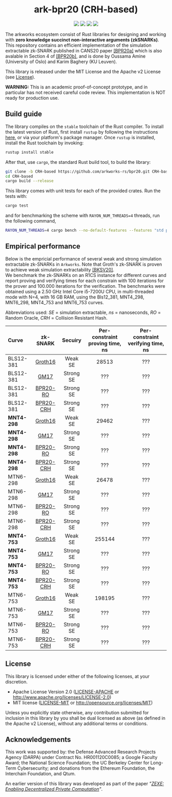 <h1 align="center">ark-bpr20 (CRH-based)</h1>

<p align="center">
    <img src="https://github.com/arkworks-rs/groth16/workflows/CI/badge.svg?branch=master">
    <a href="https://github.com/arkworks-rs/groth16/blob/master/LICENSE-APACHE"><img src="https://img.shields.io/badge/license-APACHE-blue.svg"></a>
    <a href="https://github.com/arkworks-rs/groth16/blob/master/LICENSE-MIT"><img src="https://img.shields.io/badge/license-MIT-blue.svg"></a>
    <a href="https://deps.rs/repo/github/arkworks-rs/groth16"><img src="https://deps.rs/repo/github/arkworks-rs/groth16/status.svg"></a>
</p>

The arkworks ecosystem consist of Rust libraries for designing and working with __zero knowledge succinct non-interactive arguments (zkSNARKs)__. This repository contains an efficient implementation of the simulation extractable zk-SNARK published in CANS20 paper [[BPR20a]](https://link.springer.com/chapter/10.1007/978-3-030-65411-5_22) which is also avalable in Section 4 of [[BPR20b]](https://eprint.iacr.org/2020/1306), and is done by Oussama Amine (University of Oslo) and Karim Baghery (KU Leuven).

This library is released under the MIT License and the Apache v2 License (see [License](#license)).

**WARNING:** This is an academic proof-of-concept prototype, and in particular has not received careful code review. This implementation is NOT ready for production use.

## Build guide

The library compiles on the `stable` toolchain of the Rust compiler. To install the latest version of Rust, first install `rustup` by following the instructions [here](https://rustup.rs/), or via your platform's package manager. Once `rustup` is installed, install the Rust toolchain by invoking:
```bash
rustup install stable
```

After that, use `cargo`, the standard Rust build tool, to build the library:
```bash
git clone -b CRH-based https://github.com/arkworks-rs/bpr20.git CRH-based
cd CRH-based
cargo build --release
```

This library comes with unit tests for each of the provided crates. Run the tests with:
```bash
cargo test
```
and for benchmarking the scheme with `RAYON_NUM_THREADS=4` threads, run the following command,  
```bash
RAYON_NUM_THREADS=4 cargo bench --no-default-features --features "std parallel" -- --nocapture
```

## Empirical performance

Below is the empricial performance of several weak and strong simulation extractable zk-SNARKs in `Arkworks`. Note that Groth's zk-SNARK is proven to achieve weak simulation extractability [[BKSV20]](https://eprint.iacr.org/2020/811).  
We benchmark the zk-SNARKs on an R1CS instance for different curves and report proving and verifying times for each constrain with 100 iterations for the prover and 100.000 iterations for the verification. 
The benchmarks were obtained using a 2.50 GHz Intel Core i5-7200U CPU, in multi-threaded mode with N=4, with 16 GB RAM, using the Bls12_381, MNT4_298, MNT6_298, MNT4_753 and MNT6_753 curves.

Abbreviations used: <i>SE</i> = simulation extractable, <i>ns</i> = nanoseconds, <i>RO</i> = Random Oracle, <i>CRH</i> = Collision Resistant Hash.

| Curve | zk-SNARK | Secuiry | Per-constraint proving time, ns | Per-constraint verifying time, ns |
| :--- | :---: | :---: | :---: | :---: |
| BLS12-381 | [Groth16](arkworks-rs/groth16)               | Weak SE   | 28513 | ??? |
| BLS12-381 | [GM17](arkworks-rs/gm17)                     | Strong SE | ???   | ??? |
| BLS12-381 | [BPR20-RO](arkworks-rs/bpr20/RO-based)       | Strong SE | ???   | ??? |
| BLS12-381 | [BPR20-CRH](arkworks-rs/bpr20/CRH-based)     | Strong SE | ???   | ??? |
| **MNT4-298** | [Groth16](arkworks-rs/groth16)            | Weak SE   | 29462 | ??? |
| **MNT4-298** | [GM17](arkworks-rs/gm17)                  | Strong SE | ???   | ??? |
| **MNT4-298** | [BPR20-RO](arkworks-rs/bpr20/RO-based)    | Strong SE | ???   | ??? |
| **MNT4-298** | [BPR20-CRH](arkworks-rs/bpr20/CRH-based)  | Strong SE | ???   | ??? |
| MTN6-298 | [Groth16](arkworks-rs/groth16)                | Weak SE   | 26478 | ??? |
| MTN6-298 | [GM17](arkworks-rs/gm17)                      | Strong SE | ???   | ??? |
| MTN6-298 | [BPR20-RO](arkworks-rs/bpr20/RO-based)        | Strong SE | ???   | ??? |
| MTN6-298 | [BPR20-CRH](arkworks-rs/bpr20/CRH-based)      | Strong SE | ???   | ??? |
| **MNT4-753** | [Groth16](arkworks-rs/groth16)            | Weak SE   | 255144 | ??? |
| **MNT4-753** | [GM17](arkworks-rs/gm17)                  | Strong SE | ???   | ??? |
| **MNT4-753** | [BPR20-RO](arkworks-rs/bpr20/RO-based)    | Strong SE | ???   | ??? |
| **MNT4-753** | [BPR20-CRH](arkworks-rs/bpr20/CRH-based)  | Strong SE | ???   | ??? |
| MTN6-753 | [Groth16](arkworks-rs/groth16)                | Weak SE   | 198195 | ??? |
| MTN6-753 | [GM17](arkworks-rs/gm17)                      | Strong SE | ???   | ??? |
| MTN6-753 | [BPR20-RO](arkworks-rs/bpr20/RO-based)        | Strong SE | ???   | ??? |
| MTN6-753 | [BPR20-CRH](arkworks-rs/bpr20/CRH-based)      | Strong SE | ???   | ??? |



## License

This library is licensed under either of the following licenses, at your discretion.

 * Apache License Version 2.0 ([LICENSE-APACHE](LICENSE-APACHE) or http://www.apache.org/licenses/LICENSE-2.0)
 * MIT license ([LICENSE-MIT](LICENSE-MIT) or http://opensource.org/licenses/MIT)

Unless you explicitly state otherwise, any contribution submitted for inclusion in this library by you shall be dual licensed as above (as defined in the Apache v2 License), without any additional terms or conditions.

## Acknowledgements

This work was supported by:
the Defense Advanced Research Projects Agency (DARPA) under Contract No. HR001120C0085; 
a Google Faculty Award;
the National Science Foundation;
the UC Berkeley Center for Long-Term Cybersecurity;
and donations from the Ethereum Foundation, the Interchain Foundation, and Qtum.

An earlier version of this library was developed as part of the paper *"[ZEXE: Enabling Decentralized Private Computation][zexe]"*.

[zexe]: https://ia.cr/2018/962

